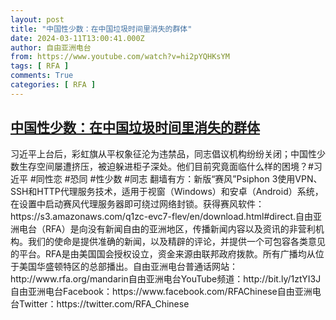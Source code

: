 ```yaml
---
layout: post
title: "中国性少数：在中国垃圾时间里消失的群体"
date: 2024-03-11T13:00:41.000Z
author: 自由亚洲电台
from: https://www.youtube.com/watch?v=hi2pYQHKsYM
tags: [ RFA ]
comments: True
categories: [ RFA ]
---
```

<!--1710162041000-->
[中国性少数：在中国垃圾时间里消失的群体](https://www.youtube.com/watch?v=hi2pYQHKsYM)
------

<div>
习近平上台后，彩虹旗从平权象征沦为违禁品，同志倡议机构纷纷关闭；中国性少数生存空间屡遭挤压，被迫躲进柜子深处。他们目前究竟面临什么样的困境？#习近平 #同性恋 #恐同 #性少数 #同志  翻墙有方：新版“赛风”Psiphon 3使用VPN、SSH和HTTP代理服务技术，适用于视窗（Windows）和安卓（Android）系统，在设置中启动赛风代理服务器即可绕过网络封锁。获得赛风软件：https://s3.amazonaws.com/q1zc-evc7-flev/en/download.html#direct.自由亚洲电台（RFA）是向没有新闻自由的亚洲地区，传播新闻内容以及资讯的非营利机构。我们的使命是提供准确的新闻，以及精辟的评论，并提供一个可包容各类意见的平台。RFA是由美国国会授权设立，资金来源由联邦政府拨款。所有广播均从位于美国华盛顿特区的总部播出。自由亚洲电台普通话网站：http://www.rfa.org/mandarin自由亚洲电台YouTube频道：http://bit.ly/1ztYI3J自由亚洲电台Facebook：https://www.facebook.com/RFAChinese自由亚洲电台Twitter：https://twitter.com/RFA_Chinese
</div>
